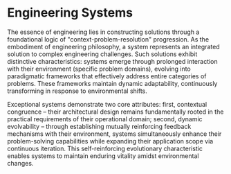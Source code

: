 # Engineering Systems

The essence of engineering lies in constructing solutions through a foundational logic of "context-problem-resolution" progression. As the embodiment of engineering philosophy, a system represents an integrated solution to complex engineering challenges. Such solutions exhibit distinctive characteristics: systems emerge through prolonged interaction with their environment (specific problem domains), evolving into paradigmatic frameworks that effectively address entire categories of problems. These frameworks maintain dynamic adaptability, continuously transforming in response to environmental shifts.

Exceptional systems demonstrate two core attributes: first, contextual congruence – their architectural design remains fundamentally rooted in the practical requirements of their operational domain; second, dynamic evolvability – through establishing mutually reinforcing feedback mechanisms with their environment, systems simultaneously enhance their problem-solving capabilities while expanding their application scope via continuous iteration. This self-reinforcing evolutionary characteristic enables systems to maintain enduring vitality amidst environmental changes.